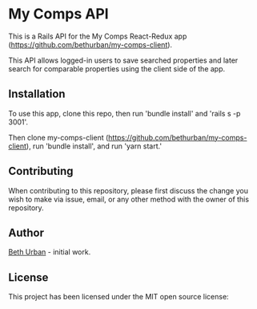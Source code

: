 # My Comps API

This is a Rails API for the My Comps React-Redux app (https://github.com/bethurban/my-comps-client).

This API allows logged-in users to save searched properties and later search for comparable properties using the client side of the app.

## Installation

To use this app, clone this repo, then run 'bundle install' and 'rails s -p 3001'.

Then clone my-comps-client (https://github.com/bethurban/my-comps-client), run 'bundle install', and run 'yarn start.'

## Contributing

When contributing to this repository, please first discuss the change you wish
to make via issue, email, or any other method with the owner of this repository.

## Author

[Beth Urban](https://github.com/bethurban) - initial work.

## License

This project has been licensed under the MIT open source license:
